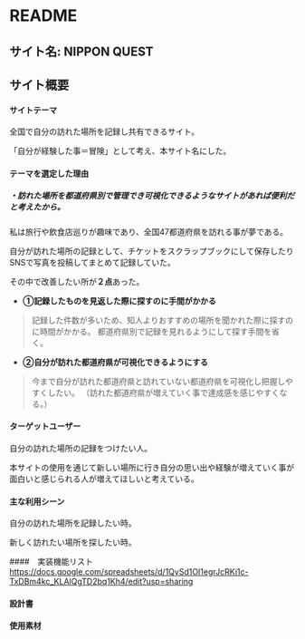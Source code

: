 # README


## サイト名: NIPPON QUEST


## サイト概要


#### サイトテーマ
全国で自分の訪れた場所を記録し共有できるサイト。

「自分が経験した事＝冒険」として考え、本サイト名にした。


#### テーマを選定した理由


##### ・訪れた場所を都道府県別で管理でき可視化できるようなサイトがあれば便利だと考えたから。

私は旅行や飲食店巡りが趣味であり、全国47都道府県を訪れる事が夢である。

自分が訪れた場所の記録として、チケットをスクラップブックにして保存したりSNSで写真を投稿してまとめて記録していた。

その中で改善したい所が**２点**あった。


- **①記録したものを見返した際に探すのに手間がかかる**

 > 記録した件数が多いため、知人よりおすすめの場所を聞かれた際に探すのに時間がかかる。
 都道府県別で記録を見れるようにして探す手間を省く。



- **②自分が訪れた都道府県が可視化できるようにする**

 > 今まで自分が訪れた都道府県と訪れていない都道府県を可視化し把握しやすくしたい。
 （訪れた都道府県が増えていく事で達成感を感じやすくなる。）






#### ターゲットユーザー
自分の訪れた場所の記録をつけたい人。

本サイトの使用を通じて新しい場所に行き自分の思い出や経験が増えていく事が面白いと感じられる人が増えてほしいと考えている。


#### 主な利用シーン
自分の訪れた場所を記録したい時。

新しく訪れたい場所を探したい時。


####　実装機能リスト
https://docs.google.com/spreadsheets/d/1QySd1OI1egrJcRKi1c-TxDBm4kc_KLAlQgTD2bq1Kh4/edit?usp=sharing


#### 設計書



#### 使用素材



